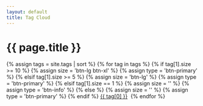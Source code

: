 ```yaml
---
layout: default
title: Tag Cloud
---
```

# {{ page.title }}

<div>
{% assign tags = site.tags | sort %}
{% for tag in tags %}
  {% if tag[1].size >= 10 %}
    {% assign size = 'btn-lg btn-xl' %}
    {% assign type = 'btn-primary' %}
  {% elsif tag[1].size >= 5 %}
    {% assign size = 'btn-lg' %}
    {% assign type = 'btn-primary' %}
  {% elsif tag[1].size == 1 %}
    {% assign size = '' %}
    {% assign type = 'btn-info' %}
  {% else %}
    {% assign size = '' %}
    {% assign type = 'btn-primary' %}
  {% endif %}
<a class="btn {{ type }} {{ size }}" style="margin-bottom:12px;" href="/search/{{ tag[0] }}">{{ tag[0] }}</a>&nbsp;
{% endfor %}
</div>